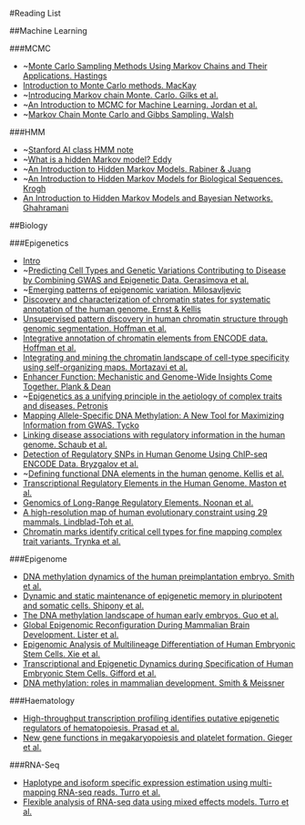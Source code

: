 #Reading List

##Machine Learning

###MCMC

* ~[Monte Carlo Sampling Methods Using Markov Chains and Their Applications. Hastings](https://www.google.co.uk/url?sa=t&rct=j&q=&esrc=s&source=web&cd=1&cad=rja&uact=8&ved=0CCcQFjAA&url=http%3A%2F%2Fwww.isds.duke.edu%2F~scs%2FCourses%2FStat376%2FPapers%2FBasic%2FHastings1970.pdf&ei=LnLOU5jgCY3b7AavhIDoCQ&usg=AFQjCNFBeQes9RWbbs9ytjRDWlvcFSMCiA&sig2=3P0W_W0-2stLkb5FJLanrg&bvm=bv.71198958,d.ZGU)
* [Introduction to Monte Carlo methods. MacKay](http://www.inference.phy.cam.ac.uk/mackay/erice.pdf)
* ~[Introducing Markov chain Monte. Carlo. Gilks et al.](http://blogs.utas.edu.au/my-imas/files/2013/09/MCMC1.pdf)
* ~[An Introduction to MCMC for Machine Learning. Jordan et al.](http://cis.temple.edu/~latecki/Courses/RobotFall07/PapersFall07/andrieu03introduction.pdf)
* ~[Markov Chain Monte Carlo and Gibbs Sampling. Walsh](http://web.mit.edu/~wingated/www/introductions/mcmc-gibbs-intro.pdf)

###HMM
* ~[Stanford AI class HMM note](https://www.dropbox.com/s/t1xpy392r8ex85s/stanford-ai-class_hmm.png)
* ~[What is a hidden Markov model? Eddy](http://www.nature.com/nbt/journal/v22/n10/pdf/nbt1004-1315.pdf)
* ~[An Introduction to Hidden Markov Models. Rabiner & Juang](http://www.cs.umb.edu/~rvetro/vetroBioComp/HMM/Rabiner1986%20An%20Introduction%20to%20Hidden%20Markov%20Models.pdf)
* ~[An Introduction to Hidden Markov Models for Biological Sequences. Krogh](http://people.binf.ku.dk/krogh/publications/ps/Krogh98a.pdf)
* [An Introduction to Hidden Markov Models and Bayesian Networks. Ghahramani](http://mlg.eng.cam.ac.uk/zoubin/papers/ijprai.pdf)

##Biology

###Epigenetics

* [Intro](http://epigenie.com/epigenetics/)
* ~[Predicting Cell Types and Genetic Variations Contributing to Disease by Combining GWAS and Epigenetic Data. Gerasimova et al.](http://www.plosone.org/article/info%3Adoi%2F10.1371%2Fjournal.pone.0054359)
* ~[Emerging patterns of epigenomic variation. Milosavljevic](http://www.cell.com/trends/genetics/abstract/S0168-9525\(11\)00042-4)
* [Discovery and characterization of chromatin states for systematic annotation of the human genome. Ernst & Kellis](http://www.nature.com/nbt/journal/v28/n8/abs/nbt.1662.html)
* [Unsupervised pattern discovery in human chromatin structure through genomic segmentation. Hoffman et al.](http://www.nature.com/nmeth/journal/v9/n5/full/nmeth.1937.html)
* [Integrative annotation of chromatin elements from ENCODE data. Hoffman et al.](http://nar.oxfordjournals.org/content/early/2012/12/05/nar.gks1284.full)
* [Integrating and mining the chromatin landscape of cell-type specificity using self-organizing maps. Mortazavi et al.](http://genome.cshlp.org/content/23/12/2136.full)
* [Enhancer Function: Mechanistic and Genome-Wide Insights Come Together. Plank & Dean](http://www.cell.com/molecular-cell/pdf/S1097-2765\(14\)00523-1.pdf)
* ~[Epigenetics as a unifying principle in the aetiology of complex traits and diseases.  Petronis](http://www.nature.com/nature/journal/v465/n7299/full/nature09230.html)
* [Mapping Allele-Specific DNA Methylation: A New Tool for Maximizing Information from GWAS. Tycko](http://www.sciencedirect.com/science/article/pii/S000292971000025X#)
* [Linking disease associations with regulatory information in the human genome. Schaub et al.](http://genome.cshlp.org/content/22/9/1748.long)
* [Detection of Regulatory SNPs in Human Genome Using ChIP-seq ENCODE Data. Bryzgalov et al.](http://www.plosone.org/article/info%3Adoi%2F10.1371%2Fjournal.pone.0078833)
* ~[Defining functional DNA elements in the human genome. Kellis et al.](http://www.pnas.org/content/111/17/6131)
* [Transcriptional Regulatory Elements in the Human Genome. Maston et al.](http://www.annualreviews.org/doi/abs/10.1146/annurev.genom.7.080505.115623)
* [Genomics of Long-Range Regulatory Elements. Noonan et al.](http://www.annualreviews.org/doi/abs/10.1146/annurev-genom-082509-141651)
* [A high-resolution map of human evolutionary constraint using 29 mammals. Lindblad-Toh et al.](http://www.nature.com/nature/journal/v478/n7370/full/nature10530.html)
* [Chromatin marks identify critical cell types for fine mapping complex trait variants. Trynka et al.](http://www.nature.com/ng/journal/v45/n2/full/ng.2504.html)

###Epigenome

* [DNA methylation dynamics of the human preimplantation embryo. Smith et al.](http://www.nature.com/nature/journal/vaop/ncurrent/full/nature13581.html)
* [Dynamic and static maintenance of epigenetic memory in pluripotent and somatic cells. Shipony et al.](http://www.nature.com/nature/journal/vaop/ncurrent/full/nature13458.html)
* [The DNA methylation landscape of human early embryos. Guo et al.](http://www.nature.com/nature/journal/vaop/ncurrent/full/nature13544.html)
* [Global Epigenomic Reconfiguration During Mammalian Brain Development. Lister et al.](http://www.sciencemag.org/content/341/6146/1237905)
* [Epigenomic Analysis of Multilineage Differentiation of Human Embryonic Stem Cells. Xie et al.](http://www.cell.com/abstract/S0092-8674\(13\)00464-9)
* [Transcriptional and Epigenetic Dynamics during Specification of Human Embryonic Stem Cells. Gifford et al.](http://www.cell.com/abstract/S0092-8674\(13\)00513-8)
* [DNA methylation: roles in mammalian development. Smith & Meissner](http://www.nature.com/nrg/journal/v14/n3/full/nrg3354.html)

###Haematology

* [High-throughput transcription profiling identifies putative epigenetic regulators of hematopoiesis. Prasad et al.](http://www.bloodjournal.org/content/123/17/e46.long)
* [New gene functions in megakaryopoiesis and platelet formation. Gieger et al.](http://www.nature.com/nature/journal/v480/n7376/full/nature10659.html)

###RNA-Seq

* [Haplotype and isoform specific expression estimation using multi-mapping RNA-seq reads. Turro et al.](http://genomebiology.com/2011/12/2/R13)
* [Flexible analysis of RNA-seq data using mixed effects models. Turro et al.](http://bioinformatics.oxfordjournals.org/content/30/2/180)


